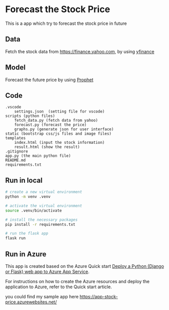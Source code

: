 # Forecast the Stock Price

This is a app which try to forecast the stock price in future

## Data

Fetch the stock data from <https://finance.yahoo.com>, by using [yfinance](https://pypi.org/project/yfinance/)

## Model

Forecast the future price by using [Prophet](https://facebook.github.io/prophet/)

## Code

```text
.vscode
    settings.json  (setting file for vscode)
scripts (python files)
    fetch_data.py (fetch data from yahoo)
    forecast.py (forecast the price)
    graphs.py (generate json for user interface)
static (bootstrap css/js files and image files)
templates
    index.html (input the stock information)
    result.html (show the result)
.gitignore
app.py (the main python file)
README.md
requirements.txt
```

## Run in local

```zsh
# create a new virtual environment
python -m venv .venv

# activate the virtual environment
source .venv/bin/activate

# install the necessary packages
pip install -r requirements.txt

# run the flask app
flask run
```

## Run in Azure

This app is created based on the Azure Quick start [Deploy a Python (Django or Flask) web app to Azure App Service](https://docs.microsoft.com/en-us/azure/app-service/quickstart-python).

For instructions on how to create the Azure resources and deploy the application to Azure, refer to the Quick start article.

you could find my sample app here <https://app-stock-price.azurewebsites.net/>
